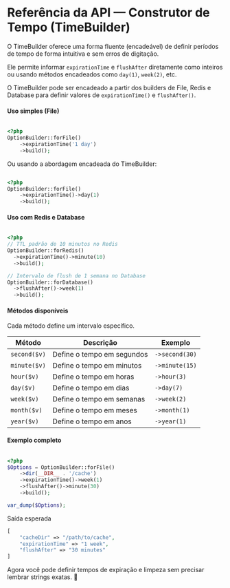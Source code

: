 # Referência da API — Construtor de Tempo (TimeBuilder)

O TimeBuilder oferece uma forma fluente (encadeável) de definir períodos de tempo de forma intuitiva e sem erros de digitação.

Ele permite informar `expirationTime` e `flushAfter` diretamente como inteiros ou usando métodos encadeados como `day(1)`, `week(2)`, etc.

O TimeBuilder pode ser encadeado a partir dos builders de File, Redis e Database para definir valores de `expirationTime()` e `flushAfter()`.

#### Uso simples (File)

```php

<?php
OptionBuilder::forFile()
    ->expirationTime('1 day')
    ->build();
```
Ou usando a abordagem encadeada do TimeBuilder:

```php

<?php
OptionBuilder::forFile()
    ->expirationTime()->day(1)
    ->build();
```

#### Uso com Redis e Database

```php

<?php
// TTL padrão de 10 minutos no Redis
OptionBuilder::forRedis()
  ->expirationTime()->minute(10)
  ->build();

// Intervalo de flush de 1 semana no Database
OptionBuilder::forDatabase()
  ->flushAfter()->week(1)
  ->build();
```

#### Métodos disponíveis

Cada método define um intervalo específico.

| Método          | Descrição                     | Exemplo        |
|-----------------|-------------------------------|----------------|
| `second($v)`    | Define o tempo em segundos    | `->second(30)` |
| `minute($v)`    | Define o tempo em minutos     | `->minute(15)` |
| `hour($v)`      | Define o tempo em horas       | `->hour(3)`    |
| `day($v)`       | Define o tempo em dias        | `->day(7)`     |
| `week($v)`      | Define o tempo em semanas     | `->week(2)`    |
| `month($v)`     | Define o tempo em meses       | `->month(1)`   |
| `year($v)`      | Define o tempo em anos        | `->year(1)`    |

#### Exemplo completo

```php

<?php
$Options = OptionBuilder::forFile()
    ->dir(__DIR__ . '/cache')
    ->expirationTime()->week(1)
    ->flushAfter()->minute(30)
    ->build();

var_dump($Options);
```

Saída esperada

```php
[
    "cacheDir" => "/path/to/cache",
    "expirationTime" => "1 week",
    "flushAfter" => "30 minutes"
]
```

Agora você pode definir tempos de expiração e limpeza sem precisar lembrar strings exatas. 🚀

